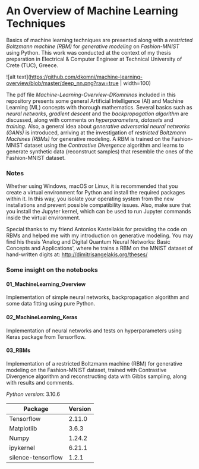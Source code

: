 # An Overview of Machine Learning Techniques

Basics of machine learning techniques are presented along with a *restricted Boltzmann machine (RBM)* for *generative modeling* on *Fashion-MNIST* using Python. This work was conducted at the context of my thesis preparation in Electrical & Computer Engineer at Technical University of Crete (TUC), Greece.

![alt text](https://github.com/dkomni/machine-learning-overview/blob/master/deep_nn.png?raw=true | width=100)

The pdf file *Machine-Learning-Overview-DKomninos* included in this repository presents some general Artificial Intelligence (AI) and Machine Learning (ML) concepts with thorough mathematics. Several basics such as *neural networks*, *gradient descent* and the *backpropagation algorithm* are discussed, along with comments on *hyperparameters*, *datasets* and *training*. Also, a general idea about *generative adversarial neural networks (GANs)* is introduced, arriving at the investigation of *restricted Boltzmann Machines (RBMs)* for generative modeling. A RBM is trained on the Fashion-MNIST dataset using the *Contrastive Divergence* algorithm and learns to generate synthetic data (reconstruct samples) that resemble the ones of the Fashion-MNIST dataset.

### Notes
Whether using Windows, macOS or Linux, it is recommended that you create a virtual environment for Python and install the required packages within it. In this way, you isolate your operating system from the new installations and prevent possible compatibility issues. Also, make sure that you install the Jupyter kernel, which can be used to run Jupyter commands inside the virtual environment.

Special thanks to my friend Antonios Kastellakis for providing the code on RBMs and helped me with my introduction on generative modeling. You may find his thesis 'Analog and Digital Quantum Neural Networks: Basic Concepts and Applications', where he trains a RBM on the MNIST dataset of hand-written digits at: http://dimitrisangelakis.org/theses/

### Some insight on the notebooks

#### 01_MachineLearning_Overview
Implementation of simple neural networks, backpropagation algorithm and some data fitting using pure Python.

#### 02_MachineLearning_Keras
Implementation of neural networks and tests on hyperparameters using Keras package from Tensorflow.

#### 03_RBMs
Implementation of a restricted Boltzmann machine (RBM) for generative modeling on the Fashion-MNIST dataset, trained with Contrastive Divergence algorithm and reconstructing data with Gibbs sampling, along with results and comments.

*Python version*: 3.10.6

| Package    | Version |
| ---------- | ------- |
| Tensorflow | 2.11.0  |
| Matplotlib | 3.6.3   |
| Numpy      | 1.24.2  |
| ipykernel  | 6.21.1  |
| silence-tensorflow | 1.2.1 |
